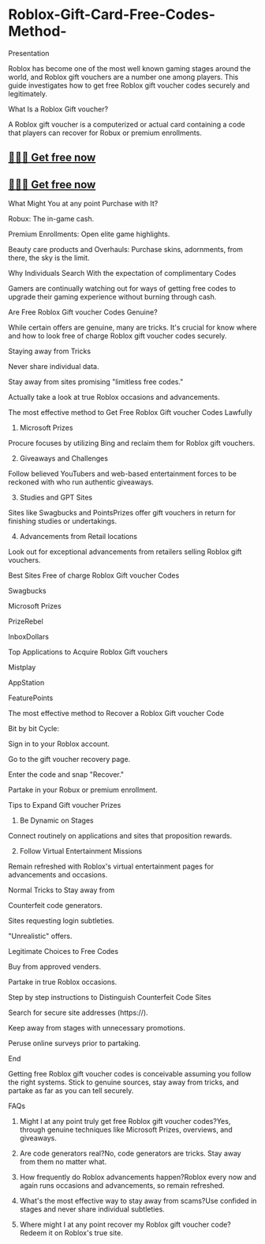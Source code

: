 # Roblox-Gift-Card-Free-Codes-Method-

Presentation

Roblox has become one of the most well known gaming stages around the world, and Roblox gift vouchers are a number one among players. This guide investigates how to get free Roblox gift voucher codes securely and legitimately.

What Is a Roblox Gift voucher?

A Roblox gift voucher is a computerized or actual card containing a code that players can recover for Robux or premium enrollments.

## [💯💯💯 Get free now](https://unique.giftcardshopzone.com/allofferusa/alloffer-usa.html)

## [💯💯💯 Get free now](https://unique.giftcardshopzone.com/allofferusa/alloffer-usa.html)

What Might You at any point Purchase with It?

Robux: The in-game cash.

Premium Enrollments: Open elite game highlights.

Beauty care products and Overhauls: Purchase skins, adornments, from there, the sky is the limit.

Why Individuals Search With the expectation of complimentary Codes

Gamers are continually watching out for ways of getting free codes to upgrade their gaming experience without burning through cash.

Are Free Roblox Gift voucher Codes Genuine?

While certain offers are genuine, many are tricks. It's crucial for know where and how to look free of charge Roblox gift voucher codes securely.

Staying away from Tricks

Never share individual data.

Stay away from sites promising "limitless free codes."

Actually take a look at true Roblox occasions and advancements.

The most effective method to Get Free Roblox Gift voucher Codes Lawfully

1. Microsoft Prizes

Procure focuses by utilizing Bing and reclaim them for Roblox gift vouchers.

2. Giveaways and Challenges

Follow believed YouTubers and web-based entertainment forces to be reckoned with who run authentic giveaways.

3. Studies and GPT Sites

Sites like Swagbucks and PointsPrizes offer gift vouchers in return for finishing studies or undertakings.

4. Advancements from Retail locations

Look out for exceptional advancements from retailers selling Roblox gift vouchers.

Best Sites Free of charge Roblox Gift voucher Codes

Swagbucks

Microsoft Prizes

PrizeRebel

InboxDollars

Top Applications to Acquire Roblox Gift vouchers

Mistplay

AppStation

FeaturePoints

The most effective method to Recover a Roblox Gift voucher Code

Bit by bit Cycle:

Sign in to your Roblox account.

Go to the gift voucher recovery page.

Enter the code and snap "Recover."

Partake in your Robux or premium enrollment.

Tips to Expand Gift voucher Prizes

1. Be Dynamic on Stages

Connect routinely on applications and sites that proposition rewards.

2. Follow Virtual Entertainment Missions

Remain refreshed with Roblox's virtual entertainment pages for advancements and occasions.

Normal Tricks to Stay away from

Counterfeit code generators.

Sites requesting login subtleties.

"Unrealistic" offers.

Legitimate Choices to Free Codes

Buy from approved venders.

Partake in true Roblox occasions.

Step by step instructions to Distinguish Counterfeit Code Sites

Search for secure site addresses (https://).

Keep away from stages with unnecessary promotions.

Peruse online surveys prior to partaking.

End

Getting free Roblox gift voucher codes is conceivable assuming you follow the right systems. Stick to genuine sources, stay away from tricks, and partake as far as you can tell securely.

FAQs

1. Might I at any point truly get free Roblox gift voucher codes?Yes, through genuine techniques like Microsoft Prizes, overviews, and giveaways.

2. Are code generators real?No, code generators are tricks. Stay away from them no matter what.

3. How frequently do Roblox advancements happen?Roblox every now and again runs occasions and advancements, so remain refreshed.

4. What's the most effective way to stay away from scams?Use confided in stages and never share individual subtleties.

5. Where might I at any point recover my Roblox gift voucher code?Redeem it on Roblox's true site.
